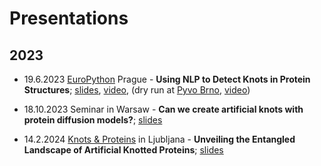 # Presentations

## 2023

- 19.6.2023 [EuroPython](https://ep2023.europython.eu/session/using-nlp-to-detect-knots-in-protein-structures) Prague - **Using NLP to Detect Knots in Protein Structures**; [slides](Talks/2023-Using_NLP_to_detect_knots.pdf), [video](https://youtu.be/epINsTnV1Kw?list=PL8uoeex94UhEGxPOetT3bpg8ibcxflh44&t=21353), (dry run at [Pyvo Brno](https://pyvo.cz/brno-pyvo/2023-06/), [video](https://www.youtube.com/watch?v=jWz0GwO20oA&ab_channel=Pyvo))

- 18.10.2023 Seminar in Warsaw - **Can we create artificial knots with protein diffusion models?**; [slides](Talks/Artificial_knots_with_diffusion_models-Warsaw_seminar.pdf) 

- 14.2.2024 [Knots & Proteins]() in Ljubljana - **Unveiling the Entangled Landscape of Artificial Knotted Proteins**; [slides](Talks/2024_Artificial_knotted_proteins.pdf)
